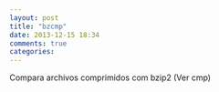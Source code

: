```yaml
---
layout: post
title: "bzcmp"
date: 2013-12-15 18:34
comments: true
categories: 
---
```

Compara archivos comprimidos com bzip2 (Ver cmp)

